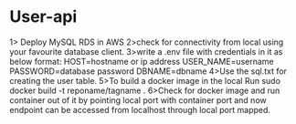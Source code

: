 # User-api

1> Deploy MySQL RDS in AWS 
2>check for connectivity from local using your favourite database client.
3>write a .env file with credentials in it as below format:
  HOST=hostname or ip address
  USER_NAME=username
  PASSWORD=database password
  DBNAME=dbname
4>Use the sql.txt for creating the user table.
5>To build a docker image in the local 
Run sudo docker build -t reponame/tagname .
6>Check for docker image and run container out of it by pointing local port with container port
and now endpoint can be accessed from localhost through local port mapped.
  
